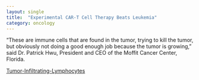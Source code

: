 ```yaml
---
layout: single
title:  "Experimental CAR-T Cell Therapy Beats Leukemia"
category: oncology
---
```


“These are immune cells that are found in the tumor, trying to kill the tumor, but obviously not doing a good enough job because the tumor is growing,” said Dr. Patrick Hwu, President and CEO of the Moffit Cancer Center, Florida. 


[Tumor-Infiltrating-Lymphocytes](https://www.nbcnews.com/health/cancer/melanoma-new-immunotherapy-cancer-treatment-rcna60468)